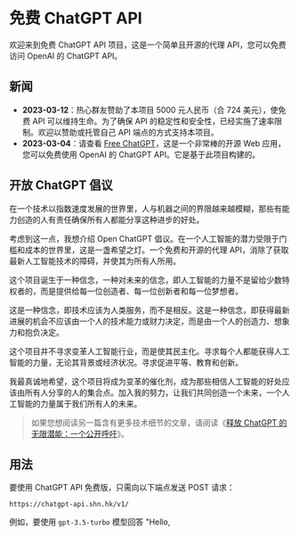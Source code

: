 # 免费 ChatGPT API

欢迎来到免费 ChatGPT API 项目，这是一个简单且开源的代理 API，您可以免费访问 OpenAI 的 ChatGPT API。

## 新闻

- **2023-03-12**：热心群友赞助了本项目 5000 元人民币（合 724 美元），使免费 API 可以维持生命。为了确保 API 的稳定性和安全性，已经实施了速率限制。欢迎以赞助或托管自己 API 端点的方式支持本项目。
- **2023-03-04**：请查看 [Free ChatGPT](https://freechatgpt.chat/)，这是一个非常棒的开源 Web 应用，您可以免费使用 OpenAI 的 ChatGPT API。它是基于此项目构建的。

## 开放 ChatGPT 倡议

在一个技术以指数速度发展的世界里，人与机器之间的界限越来越模糊，那些有能力创造的人有责任确保所有人都能分享这种进步的好处。

考虑到这一点，我想介绍 Open ChatGPT 倡议。在一个人工智能的潜力受限于门槛和成本的世界里，这是一盏希望之灯。一个免费和开源的代理 API，消除了获取最新人工智能技术的障碍，并使其为所有人所用。

这个项目诞生于一种信念，一种对未来的信念，即人工智能的力量不是留给少数特权者的，而是提供给每一位创造者、每一位创新者和每一位梦想者。

这是一种信念，即技术应该为人类服务，而不是相反。这是一种信念，即获得最新进展的机会不应该由一个人的技术能力或财力决定，而是由一个人的创造力、想象力和抱负决定。

这个项目并不寻求变革人工智能行业，而是使其民主化。寻求每个人都能获得人工智能的力量，无论其背景或经济状况。寻求促进平等、教育和创新。

我最真诚地希望，这个项目将成为变革的催化剂，成为那些相信人工智能的好处应该由所有人分享的人的集合点。加入我的努力，让我们共同创造一个未来，一个人工智能的力量属于我们所有人的未来。

> 如果您想阅读另一篇含有更多技术细节的文章，请阅读《[释放 ChatGPT 的无限潜能：一个公开呼吁](https://medium.com/@ayaka_90553/%E9%87%8A%E6%94%BE-chatgpt-%E7%9A%84%E6%97%A0%E9%99%90%E6%BD%9C%E8%83%BD-%E4%B8%80%E4%B8%AA%E5%85%AC%E5%BC%80%E5%91%BC%E5%90%81-7195a12f05f2)》。

## 用法

要使用 ChatGPT API 免费版，只需向以下端点发送 POST 请求：

```raw
https://chatgpt-api.shn.hk/v1/
```

例如，要使用 `gpt-3.5-turbo` 模型回答 "Hello,